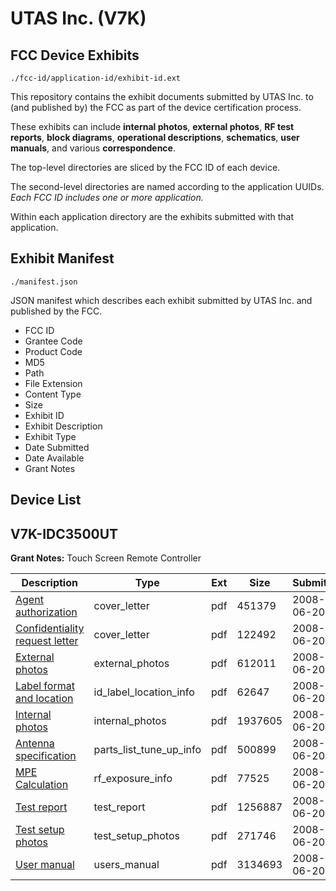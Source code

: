 # UTAS Inc. (V7K)
## FCC Device Exhibits

```
./fcc-id/application-id/exhibit-id.ext
```

This repository contains the exhibit documents submitted by UTAS Inc. to (and published by) the FCC as part of the device certification process.

These exhibits can include **internal photos**, **external photos**, **RF test reports**, **block diagrams**, **operational descriptions**, **schematics**, **user manuals**, and various **correspondence**.

The top-level directories are sliced by the FCC ID of each device.

The second-level directories are named according to the application UUIDs. *Each FCC ID includes one or more application.*

Within each application directory are the exhibits submitted with that application. 

## Exhibit Manifest

```
./manifest.json
```

JSON manifest which describes each exhibit submitted by UTAS Inc. and published by the FCC.

- FCC ID
- Grantee Code
- Product Code
- MD5
- Path
- File Extension
- Content Type
- Size
- Exhibit ID
- Exhibit Description
- Exhibit Type
- Date Submitted
- Date Available
- Grant Notes

## Device List
## V7K-IDC3500UT
**Grant Notes:** Touch Screen Remote Controller

| Description | Type | Ext | Size | Submitted | Available |
| ----------- | ---- | --- | ---- | --------- | --------- |
| [Agent authorization](V7K-IDC3500UT/c360ded060e26008a469cbadf7077688/958729.pdf) | cover_letter | pdf | 451379 | 2008-06-20 | 2008-06-20 |
| [Confidentiality request letter](V7K-IDC3500UT/c360ded060e26008a469cbadf7077688/958730.pdf) | cover_letter | pdf | 122492 | 2008-06-20 | 2008-06-20 |
| [External photos](V7K-IDC3500UT/c360ded060e26008a469cbadf7077688/958734.pdf) | external_photos | pdf | 612011 | 2008-06-20 | 2008-06-20 |
| [Label format and location](V7K-IDC3500UT/c360ded060e26008a469cbadf7077688/958735.pdf) | id_label_location_info | pdf | 62647 | 2008-06-20 | 2008-06-20 |
| [Internal photos](V7K-IDC3500UT/c360ded060e26008a469cbadf7077688/958736.pdf) | internal_photos | pdf | 1937605 | 2008-06-20 | 2008-06-20 |
| [Antenna specification](V7K-IDC3500UT/c360ded060e26008a469cbadf7077688/958732.pdf) | parts_list_tune_up_info | pdf | 500899 | 2008-06-20 | 2008-06-20 |
| [MPE Calculation](V7K-IDC3500UT/c360ded060e26008a469cbadf7077688/958731.pdf) | rf_exposure_info | pdf | 77525 | 2008-06-20 | 2008-06-20 |
| [Test report](V7K-IDC3500UT/c360ded060e26008a469cbadf7077688/958739.pdf) | test_report | pdf | 1256887 | 2008-06-20 | 2008-06-20 |
| [Test setup photos](V7K-IDC3500UT/c360ded060e26008a469cbadf7077688/958742.pdf) | test_setup_photos | pdf | 271746 | 2008-06-20 | 2008-06-20 |
| [User manual](V7K-IDC3500UT/c360ded060e26008a469cbadf7077688/958737.pdf) | users_manual | pdf | 3134693 | 2008-06-20 | 2008-06-20 |
